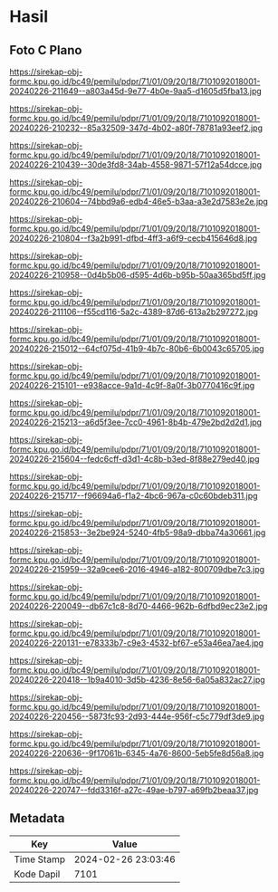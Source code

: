 # Hasil

## Foto C Plano

https://sirekap-obj-formc.kpu.go.id/bc49/pemilu/pdpr/71/01/09/20/18/7101092018001-20240226-211649--a803a45d-9e77-4b0e-9aa5-d1605d5fba13.jpg

https://sirekap-obj-formc.kpu.go.id/bc49/pemilu/pdpr/71/01/09/20/18/7101092018001-20240226-210232--85a32509-347d-4b02-a80f-78781a93eef2.jpg

https://sirekap-obj-formc.kpu.go.id/bc49/pemilu/pdpr/71/01/09/20/18/7101092018001-20240226-210439--30de3fd8-34ab-4558-9871-57f12a54dcce.jpg

https://sirekap-obj-formc.kpu.go.id/bc49/pemilu/pdpr/71/01/09/20/18/7101092018001-20240226-210604--74bbd9a6-edb4-46e5-b3aa-a3e2d7583e2e.jpg

https://sirekap-obj-formc.kpu.go.id/bc49/pemilu/pdpr/71/01/09/20/18/7101092018001-20240226-210804--f3a2b991-dfbd-4ff3-a6f9-cecb415646d8.jpg

https://sirekap-obj-formc.kpu.go.id/bc49/pemilu/pdpr/71/01/09/20/18/7101092018001-20240226-210958--0d4b5b06-d595-4d6b-b95b-50aa365bd5ff.jpg

https://sirekap-obj-formc.kpu.go.id/bc49/pemilu/pdpr/71/01/09/20/18/7101092018001-20240226-211106--f55cd116-5a2c-4389-87d6-613a2b297272.jpg

https://sirekap-obj-formc.kpu.go.id/bc49/pemilu/pdpr/71/01/09/20/18/7101092018001-20240226-215012--64cf075d-41b9-4b7c-80b6-6b0043c65705.jpg

https://sirekap-obj-formc.kpu.go.id/bc49/pemilu/pdpr/71/01/09/20/18/7101092018001-20240226-215101--e938acce-9a1d-4c9f-8a0f-3b0770416c9f.jpg

https://sirekap-obj-formc.kpu.go.id/bc49/pemilu/pdpr/71/01/09/20/18/7101092018001-20240226-215213--a6d5f3ee-7cc0-4961-8b4b-479e2bd2d2d1.jpg

https://sirekap-obj-formc.kpu.go.id/bc49/pemilu/pdpr/71/01/09/20/18/7101092018001-20240226-215604--fedc6cff-d3d1-4c8b-b3ed-8f88e279ed40.jpg

https://sirekap-obj-formc.kpu.go.id/bc49/pemilu/pdpr/71/01/09/20/18/7101092018001-20240226-215717--f96694a6-f1a2-4bc6-967a-c0c60bdeb311.jpg

https://sirekap-obj-formc.kpu.go.id/bc49/pemilu/pdpr/71/01/09/20/18/7101092018001-20240226-215853--3e2be924-5240-4fb5-98a9-dbba74a30661.jpg

https://sirekap-obj-formc.kpu.go.id/bc49/pemilu/pdpr/71/01/09/20/18/7101092018001-20240226-215959--32a9cee6-2016-4946-a182-800709dbe7c3.jpg

https://sirekap-obj-formc.kpu.go.id/bc49/pemilu/pdpr/71/01/09/20/18/7101092018001-20240226-220049--db67c1c8-8d70-4466-962b-6dfbd9ec23e2.jpg

https://sirekap-obj-formc.kpu.go.id/bc49/pemilu/pdpr/71/01/09/20/18/7101092018001-20240226-220131--e78333b7-c9e3-4532-bf67-e53a46ea7ae4.jpg

https://sirekap-obj-formc.kpu.go.id/bc49/pemilu/pdpr/71/01/09/20/18/7101092018001-20240226-220418--1b9a4010-3d5b-4236-8e56-6a05a832ac27.jpg

https://sirekap-obj-formc.kpu.go.id/bc49/pemilu/pdpr/71/01/09/20/18/7101092018001-20240226-220456--5873fc93-2d93-444e-956f-c5c779df3de9.jpg

https://sirekap-obj-formc.kpu.go.id/bc49/pemilu/pdpr/71/01/09/20/18/7101092018001-20240226-220636--9f17061b-6345-4a76-8600-5eb5fe8d56a8.jpg

https://sirekap-obj-formc.kpu.go.id/bc49/pemilu/pdpr/71/01/09/20/18/7101092018001-20240226-220747--fdd3316f-a27c-49ae-b797-a69fb2beaa37.jpg


## Metadata

| Key        | Value               |
| ---------- | ------------------- |
| Time Stamp | 2024-02-26 23:03:46 |
| Kode Dapil | 7101                |



